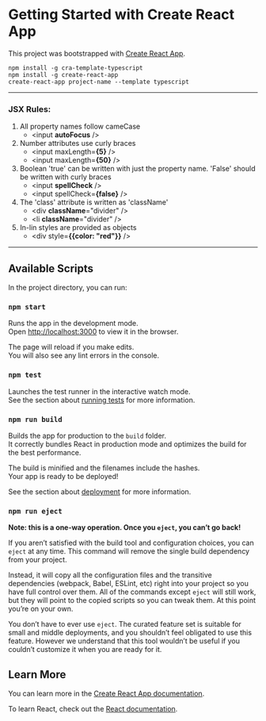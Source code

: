 # Getting Started with Create React App

This project was bootstrapped with [Create React App](https://github.com/facebook/create-react-app).

<pre><code>npm install -g cra-template-typescript
npm install -g create-react-app
create-react-app project-name --template typescript</code></pre>

<hr>

### JSX Rules:

1. All property names follow cameCase
   - \<input **autoFocus** />
2. Number attributes use curly braces
   - \<input maxLength=**{5}** />
   - \<input maxLength=**{50}** />
3. Boolean 'true' can be written with just the property name. 'False' should be written with curly braces
   - \<input **spellCheck** />
   - \<input spellCheck=**{false}** />
4. The 'class' attribute is written as 'className'
   - \<div **className**="divider" />
   - \<li **className**="divider" />
5. In-lin styles are provided as objects
   - \<div style=**{{color: "red"}}** />

<hr>

## Available Scripts

In the project directory, you can run:

### `npm start`

Runs the app in the development mode.\
Open [http://localhost:3000](http://localhost:3000) to view it in the browser.

The page will reload if you make edits.\
You will also see any lint errors in the console.

### `npm test`

Launches the test runner in the interactive watch mode.\
See the section about [running tests](https://facebook.github.io/create-react-app/docs/running-tests) for more information.

### `npm run build`

Builds the app for production to the `build` folder.\
It correctly bundles React in production mode and optimizes the build for the best performance.

The build is minified and the filenames include the hashes.\
Your app is ready to be deployed!

See the section about [deployment](https://facebook.github.io/create-react-app/docs/deployment) for more information.

### `npm run eject`

**Note: this is a one-way operation. Once you `eject`, you can’t go back!**

If you aren’t satisfied with the build tool and configuration choices, you can `eject` at any time. This command will remove the single build dependency from your project.

Instead, it will copy all the configuration files and the transitive dependencies (webpack, Babel, ESLint, etc) right into your project so you have full control over them. All of the commands except `eject` will still work, but they will point to the copied scripts so you can tweak them. At this point you’re on your own.

You don’t have to ever use `eject`. The curated feature set is suitable for small and middle deployments, and you shouldn’t feel obligated to use this feature. However we understand that this tool wouldn’t be useful if you couldn’t customize it when you are ready for it.

## Learn More

You can learn more in the [Create React App documentation](https://facebook.github.io/create-react-app/docs/getting-started).

To learn React, check out the [React documentation](https://reactjs.org/).
